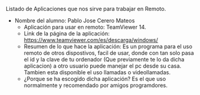 Listado de Aplicaciones que nos sirve para trabajar en Remoto.
* Nombre del alumno: Pablo Jose Cerero Mateos
    * Aplicación para usar en remoto: TeamViewer 14.
    * Link de la página de la aplicación: https://www.teamviewer.com/es/descarga/windows/
    * Resumen de lo que hace la aplicación: Es un programa para el uso remoto de otros dispostivos, facil de usar, donde con tan solo pasa      el id y la clave de tu ordenador (Que previamente te lo da dicha aplicacion) a otro usuario puede manejar el pc desde su casa. Tambien esta disponible el uso llamadas o videollamadas.
    * ¿Porque se ha escogido dicha aplicación? Es el que uso normalmente y recomendado por amigos programdores.
